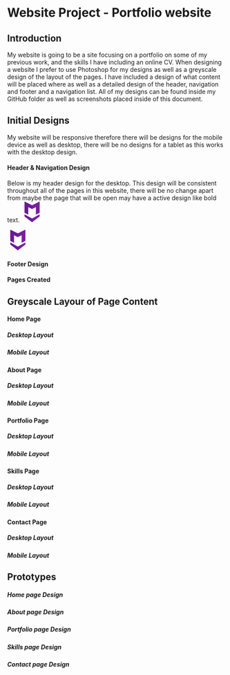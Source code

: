 # Website Project - Portfolio website

## Introduction

My website is going to be a site focusing on a portfolio on some of my previous work, and the skills I have including an online CV.
When designing a website I prefer to use Photoshop for my designs as well as a greyscale design of the layout of the pages. I have included a design of what content will be placed where as well as a detailed design of the header, navigation and footer and a navigation list. All of my designs can be found inside my GitHub folder as well as screenshots placed inside of this document.


## Initial Designs

My website will be responsive therefore there will be designs for the mobile device as well as desktop, there will be no designs for a tablet as this works with the desktop design.

#### Header & Navigation Design
Below is my header design for the desktop. This design will be consistent throughout all of the pages in this website, there will be no change apart from maybe the page that will be open may have a active design like bold text.
![alt text](https://github.com/adam-p/markdown-here/raw/master/src/common/images/icon48.png "Header design and navigation desktop")

![alt text](https://github.com/adam-p/markdown-here/raw/master/src/common/images/icon48.png "Header and navigation design footer")

#### Footer Design

#### Pages Created

## Greyscale Layour of Page Content

#### Home Page

##### Desktop Layout

##### Mobile Layout

#### About Page

##### Desktop Layout

##### Mobile Layout

#### Portfolio Page

##### Desktop Layout

##### Mobile Layout

#### Skills Page

##### Desktop Layout

##### Mobile Layout

#### Contact Page

##### Desktop Layout

##### Mobile Layout

## Prototypes

##### Home page Design

##### About page Design

##### Portfolio page Design

##### Skills page Design

##### Contact page Design
